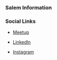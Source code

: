 ### Salem Information

### Social Links
* [Meetup](https://www.meetup.com/meetup-group-gzrmdmev/)
* [LinkedIn](https://www.linkedin.com/company/owasp-salem/)

* [Instagram](https://www.instagram.com/owasp_salem/)
